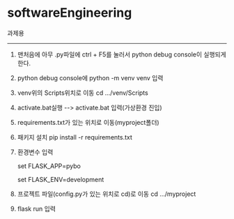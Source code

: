 # softwareEngineering
과제용

------------------------------------------------------
1. 맨처음에 아무 .py파일에 ctrl + F5를 눌러서 python debug console이 실행되게 한다.

2. python debug console에 python -m venv venv 입력

3. venv위의 Scripts위치로 이동 cd .../venv/Scripts

4. activate.bat실행 --> activate.bat 입력(가상환경 진입)

5. requirements.txt가 있는 위치로 이동(myproject폴더)

6. 패키지 설치 pip install -r requirements.txt

7. 환경변수 입력

    set FLASK_APP=pybo

    set FLASK_ENV=development

8. 프로젝트 파일(config.py가 있는 위치로 cd)로 이동 cd .../myproject

9. flask run 입력
